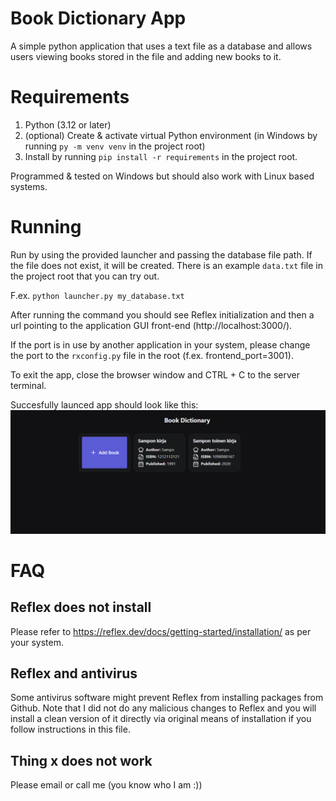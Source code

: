 # Book Dictionary App
A simple python application that uses a text file as a database and allows users viewing books stored in the file and adding new books to it.

# Requirements
1. Python (3.12 or later)
2. (optional) Create & activate virtual Python environment (in Windows by running `py -m venv venv` in the project root)
3. Install by running `pip install -r requirements` in the project root.

Programmed & tested on Windows but should also work with Linux based systems.


# Running
Run by using the provided launcher and passing the database file path. If the file does not exist, it will be created. There is an example `data.txt` file in the project root that you can try out.

F.ex. `python launcher.py my_database.txt`

After running the command you should see Reflex initialization and then a url pointing to the application GUI front-end (http://localhost:3000/).

If the port is in use by another application in your system, please change the port to the `rxconfig.py` file in the root (f.ex. frontend_port=3001).

To exit the app, close the browser window and CTRL + C to the server terminal.

Succesfully launced app should look like this:
![A screenshot of the application GUI](example.png)

# FAQ

## Reflex does not install
Please refer to https://reflex.dev/docs/getting-started/installation/ as per your system.

## Reflex and antivirus
Some antivirus software might prevent Reflex from installing packages from Github. Note that I did not do any malicious changes to Reflex and 
you will install a clean version of it directly via original means of installation if you follow instructions in this file.

## Thing x does not work
Please email or call me (you know who I am :))
